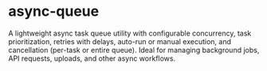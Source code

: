 # async-queue
A lightweight async task queue utility with configurable concurrency, task prioritization, retries with delays, auto-run or manual execution, and cancellation (per-task or entire queue). Ideal for managing background jobs, API requests, uploads, and other async workflows.
